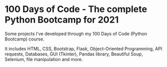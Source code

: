 # 100 Days of Code - The complete Python Bootcamp for 2021
Some projects I've developed through my 100 Days of Code (Python Bootcamp) course.

It includes HTML, CSS, Bootstrap, Flask, Object-Oriented Programming, API requests, Databases, GUI (Tkinter), Pandas library, Beautiful Soup, Selenium, file manipulation and more.
